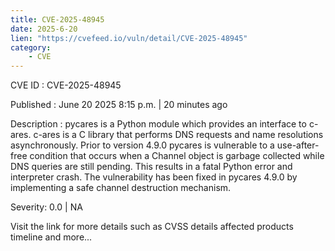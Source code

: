```yaml
---
title: CVE-2025-48945
date: 2025-6-20
lien: "https://cvefeed.io/vuln/detail/CVE-2025-48945"
category:
    - CVE
---
```


CVE ID : CVE-2025-48945

Published :  June 20
2025
8:15 p.m. | 20 minutes ago

Description : pycares is a Python module which provides an interface to c-ares. c-ares is a C library that performs DNS requests and name resolutions asynchronously. Prior to version 4.9.0
pycares is vulnerable to a use-after-free condition that occurs when a Channel object is garbage collected while DNS queries are still pending. This results in a fatal Python error and interpreter crash. The vulnerability has been fixed in pycares 4.9.0 by implementing a safe channel destruction mechanism.

Severity: 0.0 | NA

Visit the link for more details
such as CVSS details
affected products
timeline
and more...
